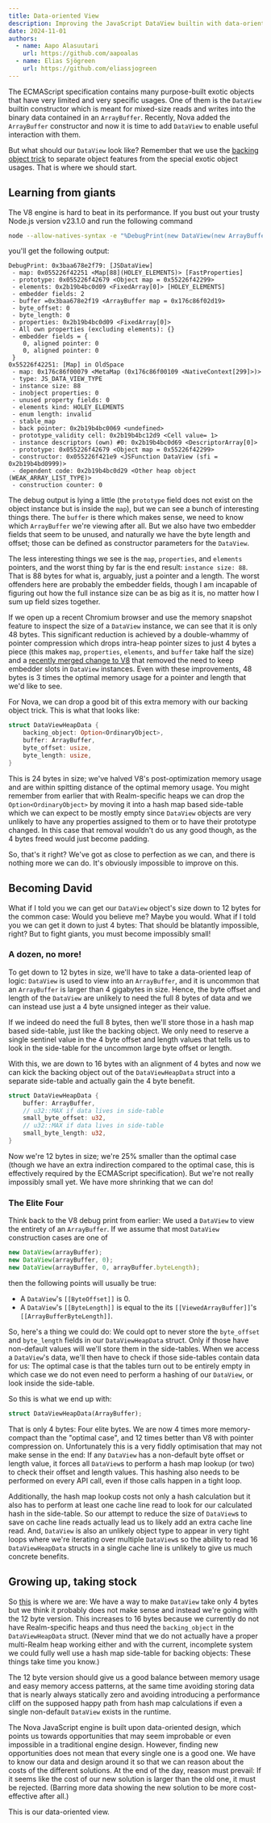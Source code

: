 ```yaml
---
title: Data-oriented View
description: Improving the JavaScript DataView builtin with data-oriented design.
date: 2024-11-01
authors:
  - name: Aapo Alasuutari
    url: https://github.com/aapoalas
  - name: Elias Sjögreen
    url: https://github.com/eliassjogreen
---
```


The ECMAScript specification contains many purpose-built exotic objects that
have very limited and very specific usages. One of them is the `DataView`
builtin constructor which is meant for mixed-size reads and writes into the
binary data contained in an `ArrayBuffer`. Recently, Nova added the
`ArrayBuffer` constructor and now it is time to add `DataView` to enable useful
interaction with them.

But what should our `DataView` look like? Remember that we use the
[backing object trick](./internals-of-nova-part-1) to separate object
features from the special exotic object usages. That is where we should start.

## Learning from giants

The V8 engine is hard to beat in its performance. If you bust out your trusty
Node.js version v23.1.0 and run the following command

```sh
node --allow-natives-syntax -e "%DebugPrint(new DataView(new ArrayBuffer(0)))"
```

you'll get the following output:

```console
DebugPrint: 0x3baa678e2f79: [JSDataView]
 - map: 0x055226f42251 <Map[88](HOLEY_ELEMENTS)> [FastProperties]
 - prototype: 0x055226f42679 <Object map = 0x55226f42299>
 - elements: 0x2b19b4bc0d09 <FixedArray[0]> [HOLEY_ELEMENTS]
 - embedder fields: 2
 - buffer =0x3baa678e2f19 <ArrayBuffer map = 0x176c86f02d19>
 - byte_offset: 0
 - byte_length: 0
 - properties: 0x2b19b4bc0d09 <FixedArray[0]>
 - All own properties (excluding elements): {}
 - embedder fields = {
    0, aligned pointer: 0
    0, aligned pointer: 0
 }
0x55226f42251: [Map] in OldSpace
 - map: 0x176c86f00079 <MetaMap (0x176c86f00109 <NativeContext[299]>)>
 - type: JS_DATA_VIEW_TYPE
 - instance size: 88
 - inobject properties: 0
 - unused property fields: 0
 - elements kind: HOLEY_ELEMENTS
 - enum length: invalid
 - stable_map
 - back pointer: 0x2b19b4bc0069 <undefined>
 - prototype_validity cell: 0x2b19b4bc12d9 <Cell value= 1>
 - instance descriptors (own) #0: 0x2b19b4bc0d69 <DescriptorArray[0]>
 - prototype: 0x055226f42679 <Object map = 0x55226f42299>
 - constructor: 0x055226f421e9 <JSFunction DataView (sfi = 0x2b19b4bd0999)>
 - dependent code: 0x2b19b4bc0d29 <Other heap object (WEAK_ARRAY_LIST_TYPE)>
 - construction counter: 0
```

The debug output is lying a little (the `prototype` field does not exist on the
object instance but is inside the `map`), but we can see a bunch of interesting
things there. The `buffer` is there which makes sense, we need to know which
`ArrayBuffer` we're viewing after all. But we also have two embedder fields that
seem to be unused, and naturally we have the byte length and offset; those can
be defined as constructor parameters for the `DataView`.

The less interesting things we see is the `map`, `properties`, and `elements`
pointers, and the worst thing by far is the end result: `instance size: 88`.
That is 88 bytes for what is, arguably, just a pointer and a length. The worst
offenders here are probably the embedder fields, though I am incapable of
figuring out how the full instance size can be as big as it is, no matter how I
sum up field sizes together.

If we open up a recent Chromium browser and use the memory snapshot feature to
inspect the size of a `DataView` instance, we can see that it is only 48 bytes.
This significant reduction is achieved by a double-whammy of pointer compression
which drops intra-heap pointer sizes to just 4 bytes a piece (this makes `map`,
`properties`, `elements`, and `buffer` take half the size) and a
[recently merged change to V8](https://issues.chromium.org/issues/346350847)
that removed the need to keep embedder slots in `DataView` instances. Even with
these improvements, 48 bytes is 3 times the optimal memory usage for a pointer
and length that we'd like to see.

For Nova, we can drop a good bit of this extra memory with our backing object
trick. This is what that looks like:

```rs
struct DataViewHeapData {
    backing_object: Option<OrdinaryObject>,
    buffer: ArrayBuffer,
    byte_offset: usize,
    byte_length: usize,
}
```

This is 24 bytes in size; we've halved V8's post-optimization memory usage and
are within spitting distance of the optimal memory usage. You might remember
from earlier that with Realm-specific heaps we can drop the
`Option<OrdinaryObject>` by moving it into a hash map based side-table which we
can expect to be mostly empty since `DataView` objects are very unlikely to have
any properties assigned to them or to have their prototype changed. In this case
that removal wouldn't do us any good though, as the 4 bytes freed would just
become padding.

So, that's it right? We've got as close to perfection as we can, and there is
nothing more we can do. It's obviously impossible to improve on this.

## Becoming David

What if I told you we can get our `DataView` object's size down to 12 bytes for
the common case: Would you believe me? Maybe you would. What if I told you we
can get it down to just 4 bytes: That should be blatantly impossible, right? But
to fight giants, you must become impossibly small!

### A dozen, no more!

To get down to 12 bytes in size, we'll have to take a data-oriented leap of
logic: `DataView` is used to view into an `ArrayBuffer`, and it is uncommon that
an `ArrayBuffer` is larger than 4 gigabytes in size. Hence, the byte offset and
length of the `DataView` are unlikely to need the full 8 bytes of data and we
can instead use just a 4 byte unsigned integer as their value.

If we indeed do need the full 8 bytes, then we'll store those in a hash map
based side-table, just like the backing object. We only need to reserve a single
sentinel value in the 4 byte offset and length values that tells us to look in
the side-table for the uncommon large byte offset or length.

With this, we are down to 16 bytes with an alignment of 4 bytes and now we can
kick the backing object out of the `DataViewHeapData` struct into a separate
side-table and actually gain the 4 byte benefit.

```rs
struct DataViewHeapData {
    buffer: ArrayBuffer,
    // u32::MAX if data lives in side-table
    small_byte_offset: u32,
    // u32::MAX if data lives in side-table
    small_byte_length: u32,
}
```

Now we're 12 bytes in size; we're 25% smaller than the optimal case (though we
have an extra indirection compared to the optimal case, this is effectively
required by the ECMAScript specification). But we're not really impossibly small
yet. We have more shrinking that we can do!

### The Elite Four

Think back to the V8 debug print from earlier: We used a `DataView` to view the
entirety of an `ArrayBuffer`. If we assume that most `DataView` construction
cases are one of

```ts
new DataView(arrayBuffer);
new DataView(arrayBuffer, 0);
new DataView(arrayBuffer, 0, arrayBuffer.byteLength);
```

then the following points will usually be true:

- A `DataView`'s `[[ByteOffset]]` is 0.
- A `DataView`'s `[[ByteLength]]` is equal to the its `[[ViewedArrayBuffer]]`'s
  `[[ArrayBufferByteLength]]`.

So, here's a thing we could do: We could opt to never store the `byte_offset`
and `byte_length` fields in our `DataViewHeapData` struct. Only if those have
non-default values will we'll store them in the side-tables. When we access a
`DataView`'s data, we'll then have to check if those side-tables contain data
for us: The optimal case is that the tables turn out to be entirely empty in
which case we do not even need to perform a hashing of our `DataView`, or look
inside the side-table.

So this is what we end up with:

```rs
struct DataViewHeapData(ArrayBuffer);
```

That is only 4 bytes: Four elite bytes. We are now 4 times more memory-compact
than the "optimal case", and 12 times better than V8 with pointer compression
on. Unfortunately this is a very fiddly optimisation that may not make sense in
the end: If any `DataView` has a non-default byte offset or length value, it
forces all `DataView`s to perform a hash map lookup (or two) to check their
offset and length values. This hashing also needs to be performed on every API
call, even if those calls happen in a tight loop.

Additionally, the hash map lookup costs not only a hash calculation but it also
has to perform at least one cache line read to look for our calculated hash in
the side-table. So our attempt to reduce the size of `DataView`s to save on
cache line reads actually lead us to likely add an extra cache line read. And,
`DataView` is also an unlikely object type to appear in very tight loops where
we're iterating over multiple `DataView`s so the ability to read 16
`DataViewHeapData` structs in a single cache line is unlikely to give us much
concrete benefits.

## Growing up, taking stock

So [this](https://github.com/trynova/nova/pull/447) is where we are: We have a
way to make `DataView` take only 4 bytes but we think it probably does not make
sense and instead we're going with the 12 byte version. This increases to 16
bytes because we currently do not have Realm-specific heaps and thus need the
`backing_object` in the `DataViewHeapData` struct. (Never mind that we do not
actually have a proper multi-Realm heap working either and with the current,
incomplete system we could fully well use a hash map side-table for backing
objects: These things take time you know.)

The 12 byte version should give us a good balance between memory usage and easy
memory access patterns, at the same time avoiding storing data that is nearly
always statically zero and avoiding introducing a performance cliff on the
supposed happy path from hash map calculations if even a single non-default
`DataView` exists in the runtime.

The Nova JavaScript engine is built upon data-oriented design, which points us
towards opportunities that may seem improbable or even impossible in a
traditional engine design. However, finding new opportunities does not mean that
every single one is a good one. We have to know our data and design around it so
that we can reason about the costs of the different solutions. At the end of the
day, reason must prevail: If it seems like the cost of our new solution is
larger than the old one, it must be rejected. (Barring more data showing the new
solution to be more cost-effective after all.)

This is our data-oriented view.
